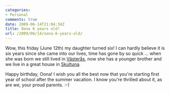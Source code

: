 ```yaml
---
categories:
- Personal
comments: true
date: 2009-06-14T21:04:34Z
title: Oona 6 years old!
url: /2009/06/14/oona-6-years-old/
---
```


Wow, this friday (June 12th) my daughter turned six!  I can hardly
believe it is six years since she came into our lives, time has gone by
so quick ... when she was born we still lived in [Västerås][1], now she
has a younger brother and we live in a great house in [Skultuna][2].

Happy birthday, Oona! I wish you all the best now that you're starting
first year of school after the summer vacation.  I know you're thrilled
about it, as are we, your proud parents. :-)

[1]: http://www.vasteras.se
[2]: https://sv.wikipedia.org/wiki/Skultuna

